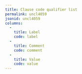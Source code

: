 ```yaml
---
title: Clause code qualifier list
permalink: uncl4059
jsonid: uncl4059
columns:
  - 
    title: Label
    code: label
  - 
    title: Comment
    code: comment
  - 
    title: Value
    code: value
---
```

